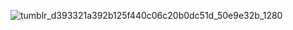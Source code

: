 
![tumblr_d393321a392b125f440c06c20b0dc51d_50e9e32b_1280](https://github.com/lycaenidaer/lycaenidaer/assets/156435861/00b6249b-f7cb-47c8-afaf-9bd6d908b97a)


